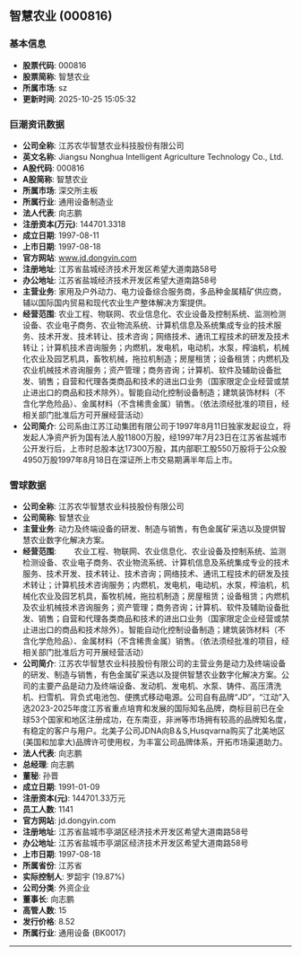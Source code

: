 ## 智慧农业 (000816)

### 基本信息

- **股票代码**: 000816
- **股票简称**: 智慧农业
- **所属市场**: sz
- **更新时间**: 2025-10-25 15:05:32

### 巨潮资讯数据

- **公司全称**: 江苏农华智慧农业科技股份有限公司
- **英文名称**: Jiangsu Nonghua Intelligent Agriculture Technology Co., Ltd.
- **A股代码**: 000816
- **A股简称**: 智慧农业
- **所属市场**: 深交所主板
- **所属行业**: 通用设备制造业
- **法人代表**: 向志鹏
- **注册资本(万元)**: 144701.3318
- **成立日期**: 1997-08-11
- **上市日期**: 1997-08-18
- **官方网站**: www.jd.dongyin.com
- **注册地址**: 江苏省盐城经济技术开发区希望大道南路58号
- **办公地址**: 江苏省盐城经济技术开发区希望大道南路58号
- **主营业务**: 家用及户外动力、电力设备综合服务商，多品种金属精矿供应商，辅以国际国内贸易和现代农业生产整体解决方案提供。
- **经营范围**: 农业工程、物联网、农业信息化、农业设备及控制系统、监测检测设备、农业电子商务、农业物流系统、计算机信息及系统集成专业的技术服务、技术开发、技术转让、技术咨询；网络技术、通讯工程技术的研发及技术转让；计算机技术咨询服务；内燃机，发电机，电动机，水泵，榨油机，机械化农业及园艺机具，畜牧机械，拖拉机制造；房屋租赁；设备租赁；内燃机及农业机械技术咨询服务；资产管理；商务咨询；计算机、软件及辅助设备批发、销售；自营和代理各类商品和技术的进出口业务（国家限定企业经营或禁止进出口的商品和技术除外）。智能自动化控制设备制造；建筑装饰材料（不含化学危险品）、金属材料（不含稀贵金属）销售。（依法须经批准的项目，经相关部门批准后方可开展经营活动）
- **公司简介**: 公司系由江苏江动集团有限公司于1997年8月11日独家发起设立，将发起人净资产折为国有法人股11800万股，经1997年7月23日在江苏省盐城市公开发行后，上市时总股本达17300万股，其内部职工股550万股将于公众股4950万股1997年8月18日在深证所上市交易期满半年后上市。

### 雪球数据

- **公司全称**: 江苏农华智慧农业科技股份有限公司
- **公司简称**: 智慧农业
- **主营业务**: 动力及终端设备的研发、制造与销售，有色金属矿采选以及提供智慧农业数字化解决方案。
- **经营范围**: 　　农业工程、物联网、农业信息化、农业设备及控制系统、监测检测设备、农业电子商务、农业物流系统、计算机信息及系统集成专业的技术服务、技术开发、技术转让、技术咨询；网络技术、通讯工程技术的研发及技术转让；计算机技术咨询服务；内燃机，发电机，电动机，水泵，榨油机，机械化农业及园艺机具，畜牧机械，拖拉机制造；房屋租赁；设备租赁；内燃机及农业机械技术咨询服务；资产管理；商务咨询；计算机、软件及辅助设备批发、销售；自营和代理各类商品和技术的进出口业务（国家限定企业经营或禁止进出口的商品和技术除外）。智能自动化控制设备制造；建筑装饰材料（不含化学危险品）、金属材料（不含稀贵金属）销售。（依法须经批准的项目，经相关部门批准后方可开展经营活动）
- **公司简介**: 江苏农华智慧农业科技股份有限公司的主营业务是动力及终端设备的研发、制造与销售，有色金属矿采选以及提供智慧农业数字化解决方案。公司的主要产品是动力及终端设备、发动机、发电机、水泵、铸件、高压清洗机、扫雪机、背负式电池包、便携式移动电源。公司自有品牌“JD”，“江动”入选2023-2025年度江苏省重点培育和发展的国际知名品牌，商标目前已在全球53个国家和地区注册成功，在东南亚，非洲等市场拥有较高的品牌知名度，有稳定的客户与用户。北美子公司JDNA向B＆S,Husqvarna购买了北美地区(美国和加拿大)品牌许可使用权，为丰富公司品牌体系，开拓市场渠道助力。
- **法人代表**: 向志鹏
- **总经理**: 向志鹏
- **董秘**: 孙晋
- **成立日期**: 1991-01-09
- **注册资本(元)**: 144701.33万元
- **员工人数**: 1141
- **官方网站**: jd.dongyin.com
- **注册地址**: 江苏省盐城市亭湖区经济技术开发区希望大道南路58号
- **办公地址**: 江苏省盐城市亭湖区经济技术开发区希望大道南路58号
- **上市日期**: 1997-08-18
- **所属省份**: 江苏省
- **实际控制人**: 罗韶宇 (19.87%)
- **公司分类**: 外资企业
- **董事长**: 向志鹏
- **高管人数**: 15
- **发行价格**: 8.52
- **所属行业**: 通用设备 (BK0017)

---